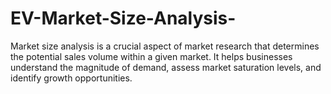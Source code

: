 # EV-Market-Size-Analysis-
Market size analysis is a crucial aspect of market research that determines the potential sales volume within a given market. It helps businesses understand the magnitude of demand, assess market saturation levels, and identify growth opportunities.
